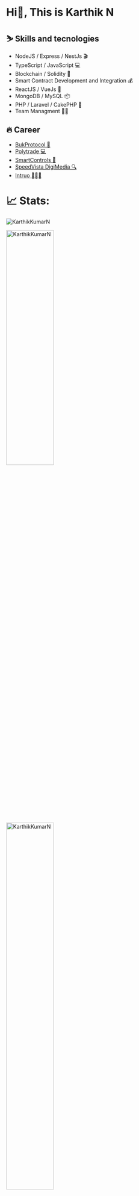 # Hi👋, This is Karthik N

## ⛷️ Skills and tecnologies
<div>
<ul>
<li>NodeJS / Express / NestJs 🎬</li>
<li>TypeScript / JavaScript 💻</li>
<li>Blockchain / Solidity 🔗</li>
<li>Smart Contract Development and Integration 💰</li>
<li>ReactJS / VueJs 🦾</li>
<li>MongoDB / MySQL 📦</li>
<li>PHP / Laravel / CakePHP 🐘</li>
<li>Team Managment 💁🏻</li>
</ul>
</div>

## 🔥 Career
<div>
<ul>
<li><a href="https://bukprotocol.io/" target="_blank">BukProtocol 🏨</a></li>
<li><a href="https://polytrade.finance/" target="_blank">Polytrade 💻</a></li>
<li><a href="https://smartcontrols.in/" target="_blank">SmartControls 🛂</a></li>
<li><a href="https://www.growthstory.in/" target="_blank">SpeedVista DigiMedia 🔍</a></li>
<li><a href="https://www.crunchbase.com/organization/intruo-com" target="_blank">Intruo 👷🏻‍♂️</a></li>
</ul>
</div>

# 📈 Stats:

<p><img src="https://github-readme-stats.vercel.app/api?username=KarthikKumarN&theme=dracula&hide_border=true&show_icons=true&locale=en" alt="KarthikKumarN" /></p>

<p><img width="50%" height="40%" src="https://github-readme-stats.vercel.app/api/top-langs?username=KarthikKumarN&theme=dracula&hide_border=true&show_icons=true&locale=en&layout=compact" alt="KarthikKumarN" /></p>

<p><img width="50%" src="https://github-readme-streak-stats.herokuapp.com/?user=KarthikKumarN&theme=dracula&hide_border=true" alt="KarthikKumarN" /></p>


## 🤝 Let's connect
<div>
<ul>
<li><a href="https://www.linkedin.com/in/karthik-kumar-n/" target="_blank">LinkedIn 🧑🏻‍💻</a></li>
<li><a href="https://x.com/karthikn503" target="_blank">X 🐦</a></li>
</ul>
</div>

## 🙌 You are welcome
Thanks for visiting my profile!
